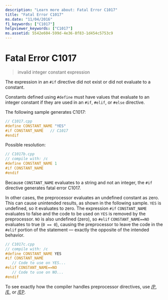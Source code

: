 ```yaml
---
description: "Learn more about: Fatal Error C1017"
title: "Fatal Error C1017"
ms.date: "11/04/2016"
f1_keywords: ["C1017"]
helpviewer_keywords: ["C1017"]
ms.assetid: 5542e604-599d-4e36-8f83-1d454c5753c9
---
```

# Fatal Error C1017

> invalid integer constant expression

The expression in an `#if` directive did not exist or did not evaluate to a constant.

Constants defined using `#define` must have values that evaluate to an integer constant if they are used in an `#if`, `#elif`, or `#else` directive.

The following sample generates C1017:

```cpp
// C1017.cpp
#define CONSTANT_NAME "YES"
#if CONSTANT_NAME   // C1017
#endif
```

Possible resolution:

```cpp
// C1017b.cpp
// compile with: /c
#define CONSTANT_NAME 1
#if CONSTANT_NAME
#endif
```

Because `CONSTANT_NAME` evaluates to a string and not an integer, the `#if` directive generates fatal error C1017.

In other cases, the preprocessor evaluates an undefined constant as zero. This can cause unintended results, as shown in the following sample. `YES` is undefined, so it evaluates to zero. The expression `#if` `CONSTANT_NAME` evaluates to false and the code to be used on `YES` is removed by the preprocessor. `NO` is also undefined (zero), so `#elif` `CONSTANT_NAME==NO` evaluates to true (`0 == 0`), causing the preprocessor to leave the code in the `#elif` portion of the statement — exactly the opposite of the intended behavior.

```cpp
// C1017c.cpp
// compile with: /c
#define CONSTANT_NAME YES
#if CONSTANT_NAME
   // Code to use on YES...
#elif CONSTANT_NAME==NO
   // Code to use on NO...
#endif
```

To see exactly how the compiler handles preprocessor directives, use [/P](../../build/reference/p-preprocess-to-a-file.md), [/E](../../build/reference/e-preprocess-to-stdout.md), or [/EP](../../build/reference/ep-preprocess-to-stdout-without-hash-line-directives.md).
